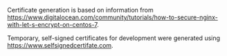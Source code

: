 Certificate generation is based on information from https://www.digitalocean.com/community/tutorials/how-to-secure-nginx-with-let-s-encrypt-on-centos-7.

Temporary, self-signed certificates for development were generated using https://www.selfsignedcertifate.com. 
